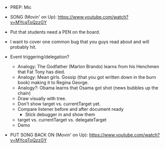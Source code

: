 - PREP: Mic

- SONG (Movin' on Up): https://www.youtube.com/watch?v=MYcqToQzzGY
- Put that students need a PEN on the board.

- I want to cover one common bug that you guys read about and will probably hit.
- Event triggering/delegation?
    - Analogy: The Godfather (Marlon Brando) learns from his Henchmen that Fat Tony has died.
    - Analogy: Mean girls.  Gossip (that you got written down in the burn book) making it to Regina George.
    - Analogy?: Obama learns that Osama got shot (news bubbles up the chain)
    - Draw visually with tree.
    - Don't show target vs. currentTarget yet.
    - Compare listener before and after document ready
        - Stick debugger in and show them
    - target vs. currentTarget vs. delegateTarget
    - Demo

- PUT SONG BACK ON (Movin' on Up): https://www.youtube.com/watch?v=MYcqToQzzGY
